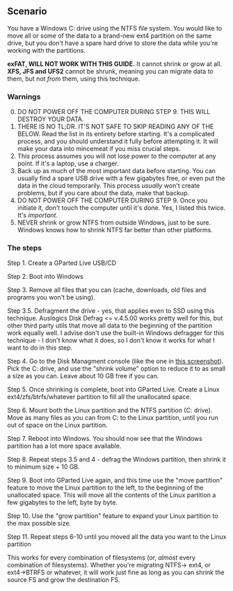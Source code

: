 ## Scenario

You have a Windows C: drive using the NTFS file system. You would like to move all or some of the data to a brand-new ext4 partition on the same drive, but you don't have a spare hard drive to store the data while you're working with the partitions.

**exFAT, WILL NOT WORK WITH THIS GUIDE.** It cannot shrink or grow at all. **XFS, JFS and UFS2** cannot be shrunk, meaning you can migrate data _to_ them, but not _from_ them, using this technique.

### Warnings

0. DO NOT POWER OFF THE COMPUTER DURING STEP 9. THIS WILL DESTROY YOUR DATA.
1. THERE IS NO TL;DR. IT'S NOT SAFE TO SKIP READING ANY OF THE BELOW. Read the list in its entirety before starting. It's a complicated process, and you should understand it fully before attempting it. It will make your data into mincemeat if you miss crucial steps.
2. This process assumes you will not lose power to the computer at any point. If it's a laptop, use a charger.
3. Back up as much of the most important data before starting. You can usually find a spare USB drive with a few gigabytes free, or even put the data in the cloud temporarily. This process _usually_ won't create problems, but if you care about the data, make that backup.
4. DO NOT POWER OFF THE COMPUTER DURING STEP 9. Once you initiate it, don't touch the computer until it's done. Yes, I listed this twice. It's _important_.
5. NEVER shrink or grow NTFS from outside Windows, just to be sure. Windows knows how to shrink NTFS far better than other platforms.

### The steps
Step 1. Create a GParted Live USB/CD

Step 2. Boot into Windows

Step 3. Remove all files that you can (cache, downloads, old files and programs you won't be using).

Step 3.5. Defragment the drive - yes, that applies even to SSD using this technique. Auslogics Disk Defrag <= v.4.5.00 works pretty well for this, but other third party utils that move all data to the beginning of the partition work equally well. I advise don't use the built-in Windows defragger for this technique - I don't know what it does, so I don't know it works for what I want to do in this step.

Step 4. Go to the Disk Managment console (like the one in [this screenshot](https://web.archive.org/web/20210704213407im_/https://docs.microsoft.com/en-us/windows-server/storage/disk-management/media/disk-management.png)). Pick the C: drive, and use the "shrink volume" option to reduce it to as small a size as you can. Leave about 10 GB free if you can.

Step 5. Once shrinking is complete, boot into GParted Live. Create a Linux ext4/zfs/btrfs/whatever partition to fill all the unallocated space.

Step 6. Mount both the Linux partition and the NTFS partition (C: drive). Move as many files as you can from C: to the Linux partition, until you run out of space on the Linux partition.

Step 7. Reboot into Windows. You should now see that the Windows partition has a lot more space available.

Step 8. Repeat steps 3.5 and 4 - defrag the Windows partition, then shrink it to minimum size + 10 GB.

Step 9. Boot into GParted Live again, and this time use the "move partition" feature to move the Linux partition to the left, to the beginning of the unallocated space. This will move all the contents of the Linux partition a few gigabytes to the left, byte by byte.

Step 10. Use the "grow partition" feature to expand your Linux partition to the max possible size.

Step 11. Repeat steps 6-10 until you moved all the data you want to the Linux partition

This works for every combination of filesystems (or, _almost_ every combination of filesystems). Whether you're migrating NTFS-> ext4, or ext4->BTRFS or whatever, it will work just fine as long as you can shrink the source FS and grow the destination FS. 
